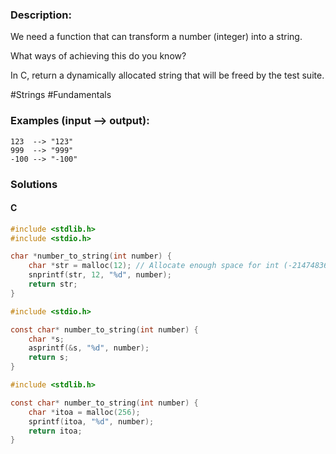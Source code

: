 ### Description:

We need a function that can transform a number (integer) into a string.

What ways of achieving this do you know?

In C, return a dynamically allocated string that will be freed by the test suite.

\#Strings \#Fundamentals

### Examples (input --> output):

```
123  --> "123"
999  --> "999"
-100 --> "-100"
```

### Solutions

#### C 

```C
#include <stdlib.h>
#include <stdio.h>

char *number_to_string(int number) {
    char *str = malloc(12); // Allocate enough space for int (-2147483648 to 2147483647)
    snprintf(str, 12, "%d", number);
    return str;
}
```

```C
#include <stdio.h>

const char* number_to_string(int number) {
    char *s;
    asprintf(&s, "%d", number);
    return s;
}
```

```C
#include <stdlib.h>

const char* number_to_string(int number) {
    char *itoa = malloc(256);
    sprintf(itoa, "%d", number);
    return itoa;
}
```